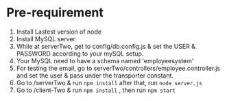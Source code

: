 # Pre-requirement
1. Install Lastest version of node
2. Install MySQL server
3. While at serverTwo, get to config/db.config.js & set the USER & PASSWORD according to your mySQL setup.
4. Your MySQL need to have a schema named 'employeesystem'
5. For testing the email, go to serverTwo/controllers/employee.controller.js and set the user & pass under the transporter constant.
6. Go to /serverTwo & 
run `npm install`
after that, run `node server.js`
7. Go to /client-Two &
 run `npm install`
, then run `npm start`

